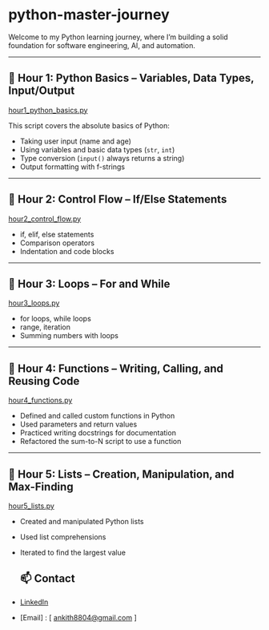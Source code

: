 # python-master-journey

Welcome to my Python learning journey, where I’m building a solid foundation for software engineering, AI, and automation.


---

## 🚩 Hour 1: Python Basics – Variables, Data Types, Input/Output

[hour1_python_basics.py](hour1_python_basics.py)

This script covers the absolute basics of Python:
- Taking user input (name and age)
- Using variables and basic data types (`str`, `int`)
- Type conversion (`input()` always returns a string)
- Output formatting with f-strings


---



## 🚩 Hour 2: Control Flow – If/Else Statements

[hour2_control_flow.py](hour2_control_flow.py)

- if, elif, else statements
- Comparison operators
- Indentation and code blocks


---

## 🚩 Hour 3: Loops – For and While

[hour3_loops.py](hour3_loops.py)

- for loops, while loops
- range, iteration
- Summing numbers with loops


---


## 🚩 Hour 4: Functions – Writing, Calling, and Reusing Code
[hour4_functions.py](hour4_functions.py)
- Defined and called custom functions in Python
- Used parameters and return values
- Practiced writing docstrings for documentation
- Refactored the sum-to-N script to use a function

---

## 🚩 Hour 5: Lists – Creation, Manipulation, and Max-Finding
[hour5_lists.py](hour5_lists.py)
- Created and manipulated Python lists
- Used list comprehensions
- Iterated to find the largest value



  ## 📫 Contact

- [LinkedIn](https://linkedin.com/in/your-link)
- [Email] : [ ankith8804@gmail.com ]
